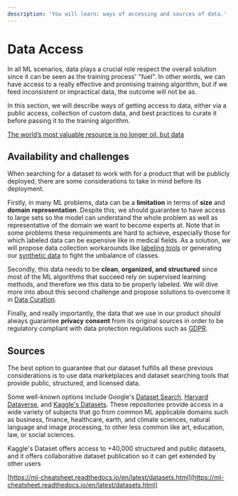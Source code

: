 ```yaml
---
description: 'You will learn: ways of accessing and sources of data.'
---
```


# Data Access

In all ML scenarios, data plays a crucial role respect the overall solution since it can be seen as the training process' "fuel". In other words, we can have access to a really effective and promising training algorithm, but if we feed inconsistent or impractical data, the outcome will not be as.

In this section, we will describe ways of getting access to data, either via a public access, collection of custom data, and best practices to curate it before passing it to the training algorithm.

[The world’s most valuable resource is no longer oil, but data](https://www.economist.com/leaders/2017/05/06/the-worlds-most-valuable-resource-is-no-longer-oil-but-data)

## Availability and challenges

When searching for a dataset to work with for a product that will be publicly deployed, there are some considerations to take in mind before its deployment.

Firstly, in many ML problems, data can be a **limitation** in terms of **size** and **domain** **representation**. Despite this, we should guarantee to have access to large sets so the model can understand the whole problem as well as representative of the domain we want to become experts at. Note that in some problems these requirements are hard to achieve, especially those for which labeled data can be expensive like in medical fields. As a solution, we will propose data collection workarounds like [labeling tools](https://www.notion.so/adriaromero/Data-access-collection-and-curation-b3567337c18a4e9cb6f0b7bf7770434f#560e90418a284333a9987e4f935e7194) or generating our [synthetic data](https://www.notion.so/adriaromero/Data-access-collection-and-curation-b3567337c18a4e9cb6f0b7bf7770434f#c8adc4175a2b48c1a7177667baa0fd5f) to fight the unbalance of classes.

Secondly, this data needs to be **clean**, **organized, and structured** since most of the ML algorithms that succeed rely on supervised learning methods, and therefore we this data to be properly labeled. We will dive more into about this second challenge and propose solutions to overcome it in [Data Curation](https://www.notion.so/Data-Curation-2dff321e12dd4b248c633b93b8db70b3).

Finally, and really importantly, the data that we use in our product should always guarantee **privacy** **consent** from its original sources in order to be regulatory compliant with data protection regulations such as [GDPR](https://gdpr-info.eu/).

## Sources

The best option to guarantee that our dataset fulfills all these previous considerations is to use data marketplaces and dataset searching tools that provide public, structured, and licensed data.

Some well-known options include Google's [Dataset Search](https://datasetsearch.research.google.com/), [Harvard Dataverse](https://dataverse.harvard.edu/), and [Kaggle's Datasets](https://www.kaggle.com/datasets). These repositories provide access in a wide variety of subjects that go from common ML applicable domains such as business, finance, healthcare, earth, and climate sciences, natural language and image processing, to other less common like art, education, law, or social sciences.

Kaggle's Dataset offers access to +40,000 structured and public datasets, and it offers collaborative dataset publication so it can get extended by other users

[https://ml-cheatsheet.readthedocs.io/en/latest/datasets.html](https://ml-cheatsheet.readthedocs.io/en/latest/datasets.html)

